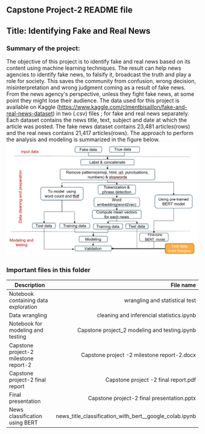 
## Capstone Project-2 README file
## Title: Identifying Fake and Real News
### Summary of the project: 
The objective of this project is to identify fake and real news based on its content using machine learning techniques. The result can help news agencies to identify fake news, to falsify it, broadcast the truth and play a role for society.  This saves the community from confusion, wrong decision, misinterpretation and wrong judgment coming as a result of fake news. From the news agency's perspective, unless they fight fake news, at some point they might lose their audience.
The data used for this project is available on Kaggle  (https://www.kaggle.com/clmentbisaillon/fake-and-real-news-dataset) in two (.csv) files ; for fake and real news separately. Each dataset contains the news title, text, subject and date at which the article was posted. The fake news dataset contains 23,481 articles(rows) and the real news contains 21,417 articles(rows). 
The approach to perform the analysis and modeling is summarized in the figure below. 
![alt text](https://github.com/mgayalew/SpringBoard/blob/master/Capstone%20project_2/Data%20cleaning%20preparation%20and%20modeling%20steps.png)

### Important files in this folder 
|Description |File name|
|----------------|----------------:|
|Notebook containing data exploration | wrangling  and statistical test |
|Data wrangling| cleaning and inferencial statistics.ipynb|
|Notebook for modeling and testing|Capstone project_2 modeling and testing.ipynb|
|Capstone project-2 milestone report-2 |Capstone project -2 milestone report-2.docx|
|Capstone project-2 final report| Capstone project -2 final report.pdf|
|Final presentation | Capstone project-2 final presentation.pptx|
|News classification using BERT |news_title_classification_with_bert__google_colab.ipynb|






